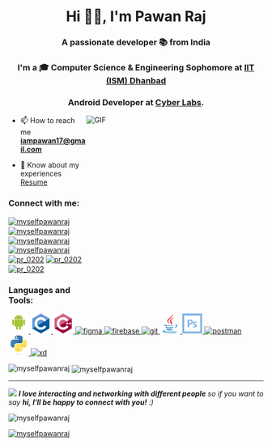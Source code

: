 <h1 align="center">Hi 👋🏻, I'm Pawan Raj</h1>
<h3 align="center">A passionate developer 📚 from India</h3>
<h3 align="center">I'm a 
    🎓 Computer Science & Engineering Sophomore at
     <a href="https://www.iitism.ac.in/">IIT (ISM) Dhanbad</a></h3>
<h3 align="center">Android Developer at
    <a href="https://cyberlabs.club">Cyber Labs</a>.<br></h3>
<img align="right" alt="GIF" src="https://media.giphy.com/media/SWoSkN6DxTszqIKEqv/giphy.gif" width="350" height="350"/>

- 📫 How to reach me **iampawan17@gmail.com**

- 📄 Know about my experiences [Resume](https://drive.google.com/file/d/1pLlGknOu7dBNKXiC4n55XFPamLjSWweR/view?usp=sharing)
<h3 align="left">Connect with me:</h3>
<p align="left">
<a href="https://twitter.com/myselfpawanraj" target="blank"><img align="center" src="https://cdn.jsdelivr.net/npm/simple-icons@3.0.1/icons/twitter.svg" alt="myselfpawanraj" height="30" width="40" /></a>
<a href="https://linkedin.com/in/myselfpawanraj" target="blank"><img align="center" src="https://cdn.jsdelivr.net/npm/simple-icons@3.0.1/icons/linkedin.svg" alt="myselfpawanraj" height="30" width="40" /></a>
<a href="https://fb.com/myselfpawanraj" target="blank"><img align="center" src="https://cdn.jsdelivr.net/npm/simple-icons@3.0.1/icons/facebook.svg" alt="myselfpawanraj" height="30" width="40" /></a>
<a href="https://instagram.com/myselfpawanraj" target="blank"><img align="center" src="https://cdn.jsdelivr.net/npm/simple-icons@3.0.1/icons/instagram.svg" alt="myselfpawanraj" height="30" width="40" /></a>
<a href="https://www.codechef.com/users/pr_0202" target="blank"><img align="center" src="https://cdn.jsdelivr.net/npm/simple-icons@3.1.0/icons/codechef.svg" alt="pr_0202" height="30" width="40" /></a>
<a href="https://www.hackerrank.com/pr_0202" target="blank"><img align="center" src="https://cdn.jsdelivr.net/npm/simple-icons@3.0.1/icons/hackerrank.svg" alt="pr_0202" height="30" width="40" /></a>
<a href="https://codeforces.com/profile/pr_0202" target="blank"><img align="center" src="https://cdn.jsdelivr.net/npm/simple-icons@3.0.1/icons/codeforces.svg" alt="pr_0202" height="30" width="40" /></a>
</p>
<h3 align="left">Languages and Tools:</h3>
<p align="left"> <a href="https://developer.android.com" target="_blank"> <img src="https://raw.githubusercontent.com/devicons/devicon/master/icons/android/android-original-wordmark.svg" alt="android" width="40" height="40"/> </a> <a href="https://www.cprogramming.com/" target="_blank"> <img src="https://raw.githubusercontent.com/devicons/devicon/master/icons/c/c-original.svg" alt="c" width="40" height="40"/> </a> <a href="https://www.w3schools.com/cpp/" target="_blank"> <img src="https://raw.githubusercontent.com/devicons/devicon/master/icons/cplusplus/cplusplus-original.svg" alt="cplusplus" width="40" height="40"/> </a> <a href="https://www.figma.com/" target="_blank"> <img src="https://www.vectorlogo.zone/logos/figma/figma-icon.svg" alt="figma" width="40" height="40"/> </a> <a href="https://firebase.google.com/" target="_blank"> <img src="https://www.vectorlogo.zone/logos/firebase/firebase-icon.svg" alt="firebase" width="40" height="40"/> </a> <a href="https://git-scm.com/" target="_blank"> <img src="https://www.vectorlogo.zone/logos/git-scm/git-scm-icon.svg" alt="git" width="40" height="40"/> </a> <a href="https://www.java.com" target="_blank"> <img src="https://raw.githubusercontent.com/devicons/devicon/master/icons/java/java-original.svg" alt="java" width="40" height="40"/> </a> <a href="https://www.photoshop.com/en" target="_blank"> <img src="https://raw.githubusercontent.com/devicons/devicon/master/icons/photoshop/photoshop-line.svg" alt="photoshop" width="40" height="40"/> </a> <a href="https://postman.com" target="_blank"> <img src="https://www.vectorlogo.zone/logos/getpostman/getpostman-icon.svg" alt="postman" width="40" height="40"/> </a> <a href="https://www.python.org" target="_blank"> <img src="https://raw.githubusercontent.com/devicons/devicon/master/icons/python/python-original.svg" alt="python" width="40" height="40"/> </a> <a href="https://www.adobe.com/products/xd.html" target="_blank"> <img src="https://cdn.worldvectorlogo.com/logos/adobe-xd.svg" alt="xd" width="40" height="40"/> </a> </p>

<p><img align="left" src="https://github-readme-stats.vercel.app/api/top-langs?username=myselfpawanraj&show_icons=true&locale=en&layout=compact" alt="myselfpawanraj" /></p>

<p>&nbsp;<img align="center" src="https://github-readme-stats.vercel.app/api?username=myselfpawanraj&show_icons=true&locale=en" alt="myselfpawanraj" /></p>

--- 
<img src="https://media.giphy.com/media/LnQjpWaON8nhr21vNW/giphy.gif" width="60"> <em><b>I love interacting and networking with different people</b> so if you want to say <b>hi, I'll be happy to connect with you!</b> :)</em><br/> 

<p align="left"> <img src="https://komarev.com/ghpvc/?username=myselfpawanraj&label=Profile%20views&color=0e75b6&style=flat" alt="myselfpawanraj" /> </p>
<p align="left"> <a href="https://twitter.com/myselfpawanraj" target="blank"><img src="https://img.shields.io/twitter/follow/myselfpawanraj?logo=twitter&style=for-the-badge" alt="myselfpawanraj" /></a> </p>
